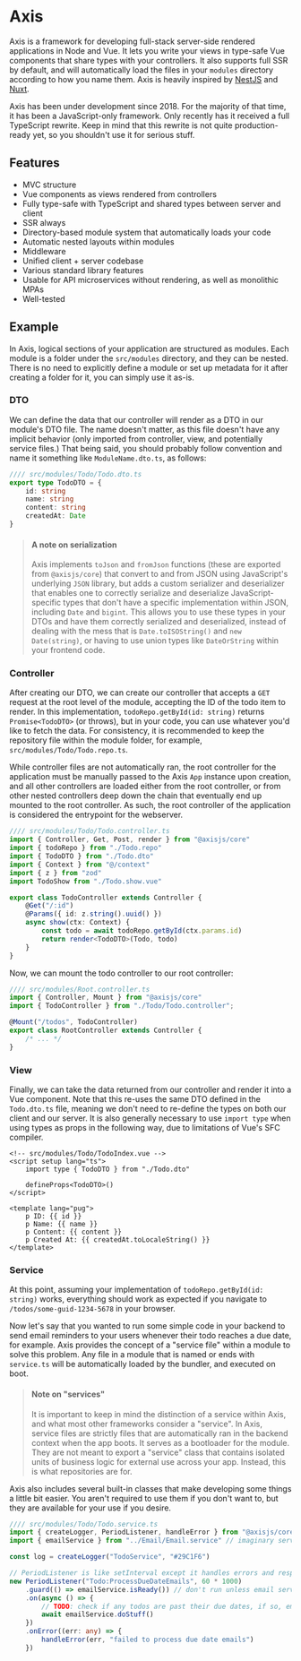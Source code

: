 # Axis

Axis is a framework for developing full-stack server-side rendered applications in Node and Vue. It lets you write
your views in type-safe Vue components that share types with your controllers. It also supports full SSR by default,
and will automatically load the files in your `modules` directory according to how you name them. Axis is heavily
inspired by [NestJS](https://nestjs.com/) and [Nuxt](https://nuxt.com/).

Axis has been under development since 2018. For the majority of that time, it has been a JavaScript-only framework.
Only recently has it received a full TypeScript rewrite. Keep in mind that this rewrite is not quite production-ready
yet, so you shouldn't use it for serious stuff.

## Features

- MVC structure
- Vue components as views rendered from controllers
- Fully type-safe with TypeScript and shared types between server and client
- SSR always
- Directory-based module system that automatically loads your code
- Automatic nested layouts within modules
- Middleware
- Unified client + server codebase
- Various standard library features
- Usable for API microservices without rendering, as well as monolithic MPAs
- Well-tested

## Example

In Axis, logical sections of your application are structured as modules. Each module is a folder under the
`src/modules` directory, and they can be nested. There is no need to explicitly define a module or set up
metadata for it after creating a folder for it, you can simply use it as-is.

### DTO

We can define the data that our controller will render as a DTO in our module's DTO file. The name doesn't matter,
as this file doesn't have any implicit behavior (only imported from controller, view, and potentially service files.)
That being said, you should probably follow convention and name it something like `ModuleName.dto.ts`, as follows:

```ts
//// src/modules/Todo/Todo.dto.ts
export type TodoDTO = {
	id: string
	name: string
	content: string
	createdAt: Date
}
```

> #### A note on serialization
> Axis implements `toJson` and `fromJson` functions (these are exported from `@axisjs/core`) that convert to and from
> JSON using JavaScript's underlying `JSON` library, but adds a custom serializer and deserializer that enables one to
> correctly serialize and deserialize JavaScript-specific types that don't have a specific implementation within JSON,
> including `Date` and `bigint`. This allows you to use these types in your DTOs and have them correctly serialized and
> deserialized, instead of dealing with the mess that is `Date.toISOString()` and `new Date(string)`, or having to use
> union types like `DateOrString` within your frontend code.

### Controller

After creating our DTO, we can create our controller that accepts a `GET` request at the root level of the module,
accepting the ID of the todo item to render. In this implementation, `todoRepo.getById(id: string)` returns
`Promise<TodoDTO>` (or throws), but in your code, you can use whatever you'd like to fetch the data. For consistency,
it is recommended to keep the repository file within the module folder, for example, `src/modules/Todo/Todo.repo.ts`.

While controller files are not automatically ran, the root controller for the application must be manually passed to the
Axis `App` instance upon creation, and all other controllers are loaded either from the root controller, or from other
nested controllers deep down the chain that eventually end up mounted to the root controller. As such, the root
controller of the application is considered the entrypoint for the webserver.

```ts
//// src/modules/Todo/Todo.controller.ts
import { Controller, Get, Post, render } from "@axisjs/core"
import { todoRepo } from "./Todo.repo"
import { TodoDTO } from "./Todo.dto"
import { Context } from "@/context"
import { z } from "zod"
import TodoShow from "./Todo.show.vue"

export class TodoController extends Controller {
	@Get("/:id")
	@Params({ id: z.string().uuid() })
	async show(ctx: Context) {
		const todo = await todoRepo.getById(ctx.params.id)
		return render<TodoDTO>(Todo, todo)
	}
}
```

Now, we can mount the todo controller to our root controller:

```ts
//// src/modules/Root.controller.ts
import { Controller, Mount } from "@axisjs/core"
import { TodoController } from "./Todo/Todo.controller";

@Mount("/todos", TodoController)
export class RootController extends Controller {
	/* ... */
}
```

### View

Finally, we can take the data returned from our controller and render it into a Vue component. Note that this re-uses
the same DTO defined in the `Todo.dto.ts` file, meaning we don't need to re-define the types on both our client and our
server. It is also generally necessary to use `import type` when using types as props in the following way, due to
limitations of Vue's SFC compiler.

```vue
<!-- src/modules/Todo/TodoIndex.vue -->
<script setup lang="ts">
	import type { TodoDTO } from "./Todo.dto"

	defineProps<TodoDTO>()
</script>

<template lang="pug">
	p ID: {{ id }}
	p Name: {{ name }}
	p Content: {{ content }}
	p Created At: {{ createdAt.toLocaleString() }}
</template>
```

### Service

At this point, assuming your implementation of `todoRepo.getById(id: string)` works, everything should work as expected
if you navigate to `/todos/some-guid-1234-5678` in your browser.

Now let's say that you wanted to run some simple code in your backend to send email reminders to your users whenever
their todo reaches a due date, for example. Axis provides the concept of a "service file" within a module to solve this
problem. Any file in a module that is named or ends with `service.ts` will be automatically loaded by the bundler, and
executed on boot.

> #### Note on "services"
> It is important to keep in mind the distinction of a service within Axis, and what most other frameworks consider a
> "service". In Axis, service files are strictly files that are automatically ran in the backend context when the
> app boots. It serves as a bootloader for the module. They are not meant to export a "service" class that contains
> isolated units of business logic for external use across your app. Instead, this is what repositories are for.

Axis also includes several built-in classes that make developing some things a little bit easier. You aren't required
to use them if you don't want to, but they are available for your use if you desire.

```ts
//// src/modules/Todo/Todo.service.ts
import { createLogger, PeriodListener, handleError } from "@axisjs/core"
import { emailService } from "../Email/Email.service" // imaginary service

const log = createLogger("TodoService", "#29C1F6")

// PeriodListener is like setInterval except it handles errors and respects async
new PeriodListener("Todo:ProcessDueDateEmails", 60 * 1000)
	.guard(() => emailService.isReady()) // don't run unless email service is ready
	.on(async () => {
		// TODO: check if any todos are past their due dates, if so, email the creator
		await emailService.doStuff()
	})
	.onError((err: any) => {
		handleError(err, "failed to process due date emails")
	})

```
